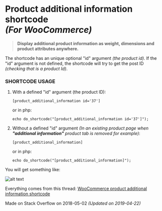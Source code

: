 # Product additional information shortcode <br> _(For WooCommerce)_
> **Display additional product information as weight, dimensions and product attributes anywhere.**

The shortcode has an unique optional "id" argument _(the product id)_.
If the "id" argument is not defined, the shortcode will try to get the post ID _(checking that is a product Id)_.

### SHORTCODE USAGE

1. With a defined "id" argument (the product ID):

    `[product_additional_information id='37']`
    
    or in php:
    
    `echo do_shortcode("[product_additional_information id='37']");`
    
2. Without a defined "id" argument _(In an existing product page when **"additional information"** product tab is removed for example)_:

    `[product_additional_information]`
    
    or in php:
    
    `echo do_shortcode("[product_additional_information]");`
    
You will get something like:

![alt text](https://i.stack.imgur.com/sOK3f.png)

Everything comes from this thread: [WooCommerce product additional information shortcode](https://stackoverflow.com/questions/50225929/woocommerce-product-additional-information-shortcode/50228540#50228540)

Made on Stack Overflow on 2018-05-02 _(Updated on 2019-04-22)_
